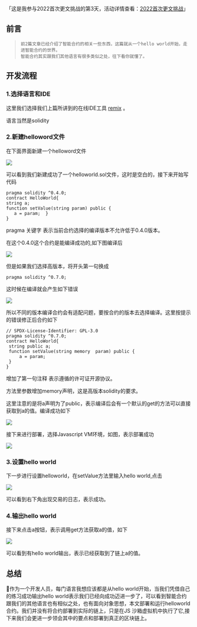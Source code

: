 「这是我参与2022首次更文挑战的第3天，活动详情查看：[2022首次更文挑战](https://juejin.cn/post/7052884569032392740 "https://juejin.cn/post/7052884569032392740")」  

前言
--

>     前2篇文章已经介绍了智能合约的相关一些东西，这篇就从一个hello world开始，走进智能合约的世界。
>     智能合约其实跟我们其他语言有很多类似之处，往下看你就懂了。

开发流程
----

### 1.选择语言和IDE

这里我们选择我们上篇所讲到的在线IDE工具 [remix](https://remix.ethereum.org/#optimize=false&runs=200&evmVersion=null&version=soljson-v0.8.7+commit.e28d00a7.js) [](https://remix.ethereum.org/#optimize=false&runs=200&evmVersion=null&version=soljson-v0.8.7+commit.e28d00a7.js) 。

语言当然是solidity

### 2.新建helloword文件

在下面界面新建一个helloword文件

![](https://p1-juejin.byteimg.com/tos-cn-i-k3u1fbpfcp/d0b9498ffb0d499eaaefc563a13d6250~tplv-k3u1fbpfcp-watermark.image?)  

可以看到我们新建成功了一个helloworld.sol文件，这时是空白的，接下来开始写代码

    pragma solidity ^0.4.0;
    contract HelloWorld{
    string a;
    function setValue(string param) public { 
       a = param;  }
    }

pragma 关键字 表示当前合约选择的编译版本不允许低于0.4.0版本。  

在这个0.4.0这个合约是能编译成功的,如下图编译后

![](https://p6-juejin.byteimg.com/tos-cn-i-k3u1fbpfcp/44bc9870e2ac45e1adf4573ef7e0f8f0~tplv-k3u1fbpfcp-watermark.image?)  

但是如果我们选择高版本，将开头第一句换成

    pragma solidity ^0.7.0;

这时候在编译就会产生如下错误

![](https://p3-juejin.byteimg.com/tos-cn-i-k3u1fbpfcp/cfab01e6208943318d3eeac5c20386bf~tplv-k3u1fbpfcp-watermark.image?)  

所以不同的版本编译合约会有适配问题，要按合约的版本去选择编译。这里按提示的错误修正后合约如下

    // SPDX-License-Identifier: GPL-3.0
    pragma solidity ^0.7.0;
    contract HelloWorld{   
     string public a;        
     function setValue(string memory  param) public {   
         a = param;   
     }    
    }

增加了第一句注释 表示遵循的许可证开源协议。

方法里参数增加memory声明，这是高版本solidity的要求。

这里注意的是将a声明为了public，表示编译后会有一个默认的get的方法可以直接获取到a的值。编译成功如下

![](https://p6-juejin.byteimg.com/tos-cn-i-k3u1fbpfcp/8d9a38e598ee4f2fb0e5b801ed3873ee~tplv-k3u1fbpfcp-watermark.image?)  

接下来进行部署，选择Javascript VM环境，如图，表示部署成功

![](https://p3-juejin.byteimg.com/tos-cn-i-k3u1fbpfcp/31c4fb5e33b34bad96d72f7b83f491e0~tplv-k3u1fbpfcp-watermark.image?)  

### 3.设置hello world

下一步进行设置helloworld，在setValue方法里输入hello world,点击

![](https://p9-juejin.byteimg.com/tos-cn-i-k3u1fbpfcp/daf70fa15b9e425d85cf2c9df8823c15~tplv-k3u1fbpfcp-watermark.image?)  

可以看到右下角出现交易的日志，表示成功。

### 4.输出hello world

接下来点击a按钮，表示调用get方法获取a的值，如下

![](https://p1-juejin.byteimg.com/tos-cn-i-k3u1fbpfcp/08d73d319c2645c48d36ad82ff0c5c52~tplv-k3u1fbpfcp-watermark.image?)  

可以看到有hello world输出，表示已经获取到了链上a的值。

总结
--

作为一个开发人员，每门语言我想应该都是从hello world开始，当我们凭借自己的练习成功输出hello world表示我们已经向成功迈进一步了，可以看到智能合约跟我们的其他语言也有相似之处，也有面向对象思想，本文部署和运行helloworld合约。我们并没有将合约部署到实际的链上，只是在JS 沙箱虚拟机中执行了它,接下来我们会更进一步领会其中的要点和部署到真正的区块链上。